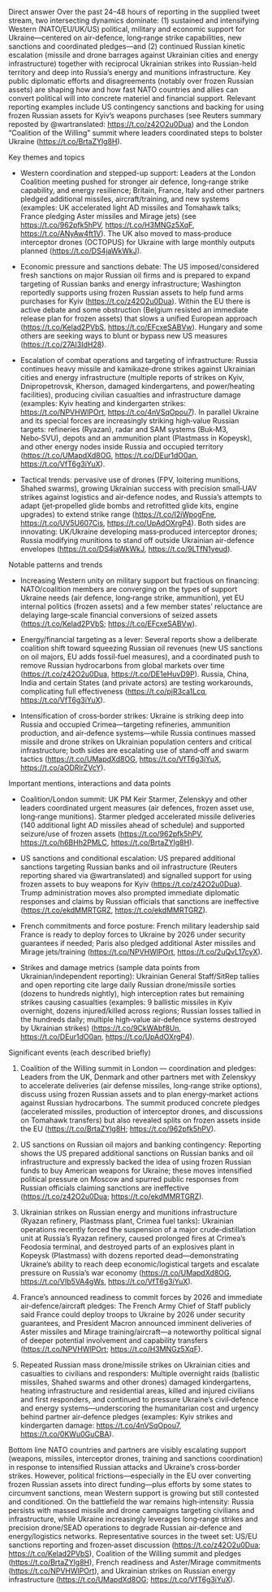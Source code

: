 Direct answer
Over the past 24–48 hours of reporting in the supplied tweet stream, two intersecting dynamics dominate: (1) sustained and intensifying Western (NATO/EU/UK/US) political, military and economic support for Ukraine—centered on air-defence, long‑range strike capabilities, new sanctions and coordinated pledges—and (2) continued Russian kinetic escalation (missile and drone barrages against Ukrainian cities and energy infrastructure) together with reciprocal Ukrainian strikes into Russian-held territory and deep into Russia’s energy and munitions infrastructure. Key public diplomatic efforts and disagreements (notably over frozen Russian assets) are shaping how and how fast NATO countries and allies can convert political will into concrete materiel and financial support. Relevant reporting examples include US contingency sanctions and backing for using frozen Russian assets for Kyiv’s weapons purchases (see Reuters summary reposted by @wartranslated: https://t.co/z42O2u0Dua) and the London “Coalition of the Willing” summit where leaders coordinated steps to bolster Ukraine (https://t.co/BrtaZYlg8H). 

Key themes and topics
- Western coordination and stepped-up support: Leaders at the London Coalition meeting pushed for stronger air defence, long‑range strike capability, and energy resilience; Britain, France, Italy and other partners pledged additional missiles, aircraft/training, and new systems (examples: UK accelerated light AD missiles and Tomahawk talks; France pledging Aster missiles and Mirage jets) (see https://t.co/962pfk5hPV, https://t.co/H3MNGz5XqF, https://t.co/ANyAw4ft1V). The UK also moved to mass‑produce interceptor drones (OCTOPUS) for Ukraine with large monthly outputs planned (https://t.co/DS4jaWkWkJ). 

- Economic pressure and sanctions debate: The US imposed/considered fresh sanctions on major Russian oil firms and is prepared to expand targeting of Russian banks and energy infrastructure; Washington reportedly supports using frozen Russian assets to help fund arms purchases for Kyiv (https://t.co/z42O2u0Dua). Within the EU there is active debate and some obstruction (Belgium resisted an immediate release plan for frozen assets) that slows a unified European approach (https://t.co/Kelad2PVbS, https://t.co/EFcxeSABVw). Hungary and some others are seeking ways to blunt or bypass new US measures (https://t.co/27AI3IdH28). 

- Escalation of combat operations and targeting of infrastructure: Russia continues heavy missile and kamikaze‑drone strikes against Ukrainian cities and energy infrastructure (multiple reports of strikes on Kyiv, Dnipropetrovsk, Kherson, damaged kindergartens, and power/heating facilities), producing civilian casualties and infrastructure damage (examples: Kyiv heating and kindergarten strikes: https://t.co/NPVHWlPOrt, https://t.co/4nVSqOpou7). In parallel Ukraine and its special forces are increasingly striking high‑value Russian targets: refineries (Ryazan), radar and SAM systems (Buk‑M3, Nebo‑SVU), depots and an ammunition plant (Plastmass in Kopeysk), and other energy nodes inside Russia and occupied territory (https://t.co/UMapdXd8OG, https://t.co/DEur1dO0an, https://t.co/VfT6g3iYuX). 

- Tactical trends: pervasive use of drones (FPV, loitering munitions, Shahed swarms), growing Ukrainian success with precision small‑UAV strikes against logistics and air‑defence nodes, and Russia’s attempts to adapt (jet‑propelled glide bombs and retrofitted glide kits, engine upgrades) to extend strike range (https://t.co/I2iWpogFne, https://t.co/UV5U607Cis, https://t.co/UpAdOXrgP4). Both sides are innovating: UK/Ukraine developing mass‑produced interceptor drones; Russia modifying munitions to stand off outside Ukrainian air-defence envelopes (https://t.co/DS4jaWkWkJ, https://t.co/9LTfN1yeud). 

Notable patterns and trends
- Increasing Western unity on military support but fractious on financing: NATO/coalition members are converging on the types of support Ukraine needs (air defence, long‑range strike, ammunition), yet EU internal politics (frozen assets) and a few member states’ reluctance are delaying large‑scale financial conversions of seized assets (https://t.co/Kelad2PVbS; https://t.co/EFcxeSABVw). 

- Energy/financial targeting as a lever: Several reports show a deliberate coalition shift toward squeezing Russian oil revenues (new US sanctions on oil majors, EU adds fossil‑fuel measures), and a coordinated push to remove Russian hydrocarbons from global markets over time (https://t.co/z42O2u0Dua, https://t.co/DE1eHuvD9P). Russia, China, India and certain States (and private actors) are testing workarounds, complicating full effectiveness (https://t.co/pjR3ca1Lcq, https://t.co/VfT6g3iYuX). 

- Intensification of cross‑border strikes: Ukraine is striking deep into Russia and occupied Crimea—targeting refineries, ammunition production, and air‑defence systems—while Russia continues massed missile and drone strikes on Ukrainian population centers and critical infrastructure; both sides are escalating use of stand‑off and swarm tactics (https://t.co/UMapdXd8OG, https://t.co/VfT6g3iYuX, https://t.co/aODRIrZVcY). 

Important mentions, interactions and data points
- Coalition/London summit: UK PM Keir Starmer, Zelenskyy and other leaders coordinated urgent measures (air defences, frozen asset use, long‑range munitions). Starmer pledged accelerated missile deliveries (140 additional light AD missiles ahead of schedule) and supported seizure/use of frozen assets (https://t.co/962pfk5hPV, https://t.co/h6BHh2PMLC, https://t.co/BrtaZYlg8H). 

- US sanctions and conditional escalation: US prepared additional sanctions targeting Russian banks and oil infrastructure (Reuters reporting shared via @wartranslated) and signalled support for using frozen assets to buy weapons for Kyiv (https://t.co/z42O2u0Dua). Trump administration moves also prompted immediate diplomatic responses and claims by Russian officials that sanctions are ineffective (https://t.co/ekdMMRTGRZ, https://t.co/ekdMMRTGRZ). 

- French commitments and force posture: French military leadership said France is ready to deploy forces to Ukraine by 2026 under security guarantees if needed; Paris also pledged additional Aster missiles and Mirage jets/training (https://t.co/NPVHWlPOrt, https://t.co/2uQvL17cyX). 

- Strikes and damage metrics (sample data points from Ukrainian/independent reporting): Ukrainian General Staff/SitRep tallies and open reporting cite large daily Russian drone/missile sorties (dozens to hundreds nightly), high interception rates but remaining strikes causing casualties (examples: 9 ballistic missiles in Kyiv overnight, dozens injured/killed across regions; Russian losses tallied in the hundreds daily; multiple high‑value air‑defence systems destroyed by Ukrainian strikes) (https://t.co/9CkWAbf8Un, https://t.co/DEur1dO0an, https://t.co/UpAdOXrgP4). 

Significant events (each described briefly)
1) Coalition of the Willing summit in London — coordination and pledges: Leaders from the UK, Denmark and other partners met with Zelenskyy to accelerate deliveries (air defense missiles, long‑range strike options), discuss using frozen Russian assets and to plan energy‑market actions against Russian hydrocarbons. The summit produced concrete pledges (accelerated missiles, production of interceptor drones, and discussions on Tomahawk transfers) but also revealed splits on frozen assets inside the EU (https://t.co/BrtaZYlg8H; https://t.co/962pfk5hPV). 

2) US sanctions on Russian oil majors and banking contingency: Reporting shows the US prepared additional sanctions on Russian banks and oil infrastructure and expressly backed the idea of using frozen Russian funds to buy American weapons for Ukraine; these moves intensified political pressure on Moscow and spurred public responses from Russian officials claiming sanctions are ineffective (https://t.co/z42O2u0Dua; https://t.co/ekdMMRTGRZ). 

3) Ukrainian strikes on Russian energy and munitions infrastructure (Ryazan refinery, Plastmass plant, Crimea fuel tanks): Ukrainian operations recently forced the suspension of a major crude‑distillation unit at Russia’s Ryazan refinery, caused prolonged fires at Crimea’s Feodosia terminal, and destroyed parts of an explosives plant in Kopeysk (Plastmass) with dozens reported dead—demonstrating Ukraine’s ability to reach deep economic/logistical targets and escalate pressure on Russia’s war economy (https://t.co/UMapdXd8OG, https://t.co/VIb5VA4gWs, https://t.co/VfT6g3iYuX). 

4) France’s announced readiness to commit forces by 2026 and immediate air‑defence/aircraft pledges: The French Army Chief of Staff publicly said France could deploy troops to Ukraine by 2026 under security guarantees, and President Macron announced imminent deliveries of Aster missiles and Mirage training/aircraft—a noteworthy political signal of deeper potential involvement and capability transfers (https://t.co/NPVHWlPOrt; https://t.co/H3MNGz5XqF). 

5) Repeated Russian mass drone/missile strikes on Ukrainian cities and casualties to civilians and responders: Multiple overnight raids (ballistic missiles, Shahed swarms and other drones) damaged kindergartens, heating infrastructure and residential areas, killed and injured civilians and first responders, and continued to pressure Ukraine’s civil‑defence and energy systems—underscoring the humanitarian cost and urgency behind partner air‑defence pledges (examples: Kyiv strikes and kindergarten damage: https://t.co/4nVSqOpou7, https://t.co/0KWu0GuCBA). 

Bottom line
NATO countries and partners are visibly escalating support (weapons, missiles, interceptor drones, training and sanctions coordination) in response to intensified Russian attacks and Ukraine’s cross‑border strikes. However, political frictions—especially in the EU over converting frozen Russian assets into direct funding—plus efforts by some states to circumvent sanctions, mean Western support is growing but still contested and conditioned. On the battlefield the war remains high‑intensity: Russia persists with massed missile and drone campaigns targeting civilians and infrastructure, while Ukraine increasingly leverages long‑range strikes and precision drone/SEAD operations to degrade Russian air‑defence and energy/logistics networks. Representative sources in the tweet set: US/EU sanctions reporting and frozen‑asset discussion (https://t.co/z42O2u0Dua; https://t.co/Kelad2PVbS), Coalition of the Willing summit and pledges (https://t.co/BrtaZYlg8H), French readiness and Aster/Mirage commitments (https://t.co/NPVHWlPOrt), and Ukrainian strikes on Russian energy infrastructure (https://t.co/UMapdXd8OG; https://t.co/VfT6g3iYuX).
